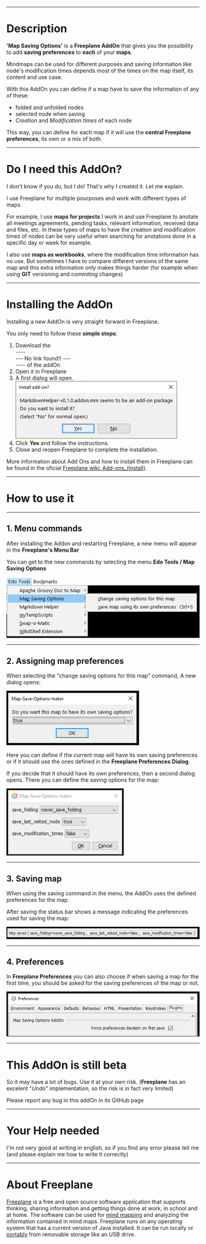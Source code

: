 -----

# Description

**'Map Saving Options'** is a **Freeplane AddOn** that gives you the possibility to add **saving preferences** to **each** of your **maps**.

Mindmaps can be used for different purposes and saving information like node's modification times depends most of the times on the map itself, its content and use case.

With this AddOn you can define if a map have to save the information of any of these:

* folded and unfolded nodes
* selected node when saving
* *Creation* and *Modification times* of each node

This way, you can define for each map if it will use the **central Freeplane preferences**, its own or a mix of both.

-----

# Do I need this AddOn?

I don't know if you do, but I do! That's why I created it. Let me explain.

I use Freeplane for multiple pourposes and work with different types of maps.

For example, I use **maps for projects** I work in and use Freeplane to anotate all meetings agreements, pending tasks, relevant information, received data and files, etc. In these types of maps to have the creation and modification times of nodes can be very useful when searching for anotations done in a specific day or week for example.

I also use **maps as workbooks**, where the modification time information has no use. But sometimes I have to compare different versions of the same map and this extra information only makes things harder (for example when using **GIT** versioning and commiting changes)

-----

# Installing the AddOn

Installing a new AddOn is very straight forward in Freeplane.

You only need to follow these **simple steps**:

1. Download the <br>----<br>--- No link found!! ---<br>---- of the addOn
1. Open it in Freeplane
1. A first dialog will open.<br>![Install 001.png](Resources/Install%20001.png)
1. Click **Yes** and follow the instructions.
1. Close and reopen Freeplane to complete the installation.

More information about Add Ons and how to install them in Freeplane can be found in the oficial [Freeplane wiki: Add-ons_(install)](https://www.freeplane.org/wiki/index.php/Add-ons_(install)).

-----

# How to use it

-----

## 1. Menu commands

After installing the Addon and restarting Freeplane, a new menu will appear in the **Freeplane's Menu Bar**

You can get to the new commands by selecting the menu **Edo Tools / Map Saving Options**

![MSO_Image_001.png](Resources/MSO_Image_001.png)

-----

## 2. Assigning map preferences

When selecting the "change saving options for this map" command, A new dialog opens:

![MSO_Image_002.png](Resources/MSO_Image_002.png)

Here you can define if the current map will have its own saving preferences or if it should use the ones defined in the **Freeplane Preferences Dialog**.

If you decide that it should have its own preferences, then a second dialog opens. There you can define the saving options for the map:

![MSO_Image_003.png](Resources/MSO_Image_003.png)

-----

## 3. Saving map

When using the saving command in the menu, the AddOn uses the defined preferences for the map.
 

After saving the status bar shows a message indicating the preferences used for saving the map:

![MSO_Image_005.png](Resources/MSO_Image_005.png)

-----

## 4. Preferences

In **Freeplane Preferences** you can also choose if when saving a map for the first time, you should be asked for the saving preferences of the map or not.

![MSO_Image_004.png](Resources/MSO_Image_004.png)

-----

# This AddOn is still beta

So it may have a lot of bugs. Use it at your own risk. (**Freeplane** has an excelent "*Undo*" implementation, so the risk is in fact very limited)

Please report any bug in this addOn in its GitHub page

-----

# Your Help needed

I'm not very good at writing in english, so if you find any error please tell me (and please explain me how to write it correctly)

-----

# About Freeplane

[Freeplane](https://www.freeplane.org/wiki/index.php/Home) is a free and open source software application that supports thinking, sharing information and getting things done at work, in school and at home. The software can be used for [mind mapping](https://secure.wikimedia.org/wikipedia/en/wiki/Mind_map) and analyzing the information contained in mind maps. Freeplane runs on any operating system that has a current version of Java installed. It can be run locally or [portably](https://en.wikipedia.org/wiki/Portable_application) from removable storage like an USB drive.

